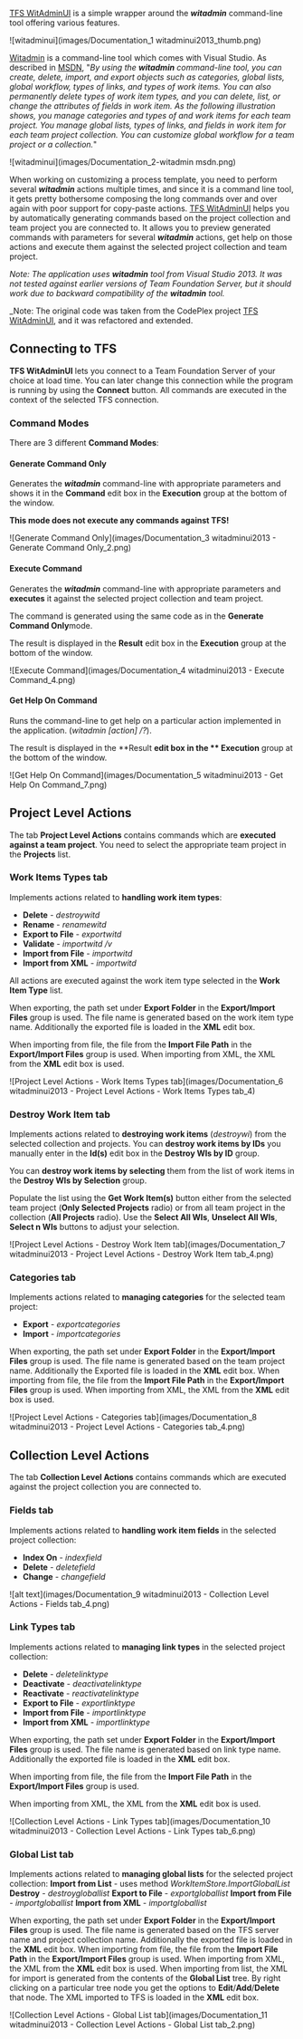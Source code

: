 [TFS WitAdminUI](https://github.com/aroje/WitAdminUI) is a simple wrapper around the **_witadmin_** command-line tool offering various features.

![witadminui](images/Documentation_1 witadminui2013_thumb.png)

[Witadmin](https://msdn.microsoft.com/en-us/library/dd236914.aspx") is a command-line tool which comes with Visual Studio. As described in [MSDN](https://msdn.microsoft.com/en-us/library/dd236914.aspx), "_By using the **_witadmin_** command-line tool, you can create, delete, import, and export objects such as categories, global lists, global workflow, types of links, and types of work items. You can also permanently delete types of work item types, and you can delete, list, or change the attributes of fields in work item. As the following illustration shows, you manage categories and types of and work items for each team project. You manage global lists, types of links, and fields in work item for each team project collection. You can customize global workflow for a team project or a collection._"

![witadminui](images/Documentation_2-witadmin msdn.png)

When working on customizing a process template, you need to perform several **_witadmin_** actions multiple times, and since it is a command line tool, it gets pretty bothersome composing the long commands over and over again with poor support for copy-paste actions. [TFS WitAdminUI](https://github.com/aroje/WitAdminUI) helps you by automatically generating commands based on the project collection and team project you are connected to. It allows you to preview generated commands with parameters for several **_witadmin_** actions, get help on those actions and execute them against the selected project collection and team project.

_Note: The application uses **_witadmin_** tool from Visual Studio 2013. It was not tested against earlier versions of Team Foundation Server, but it should work due to backward compatibility of the **_witadmin_**  tool._

_Note: The original code was taken from the CodePlex project [TFS WitAdminUI](http://witadminui.codeplex.com), and it was refactored and extended.

## Connecting to TFS

**TFS WitAdminUI** lets you connect to a Team Foundation Server of your choice at load time. You can later change this connection while the program is running by using the **Connect** button. All commands are executed in the context of the selected TFS connection.

### Command Modes

There are 3 different **Command Modes**:
	
#### **Generate Command Only**
	
Generates the **_witadmin_** command-line with appropriate parameters and shows it in the **Command** edit box in the **Execution** group at the bottom of the window.

**This mode does not execute any commands against TFS!**
	
![Generate Command Only](images/Documentation_3 witadminui2013 - Generate Command Only_2.png)

#### **Execute Command**
	
Generates the **_witadmin_** command-line with appropriate parameters and **executes** it against the selected project collection and team project.

The command is generated using the same code as in the **Generate Command Only**mode.

The result is displayed in the **Result** edit box in the **Execution** group at the bottom of the window.

![Execute Command](images/Documentation_4 witadminui2013 - Execute Command_4.png)

#### **Get Help On Command**
	
Runs the command-line to get help on a particular action implemented in the application. (_witadmin [action] /?_).

The result is displayed in the **Result **edit box in the **
Execution** group at the bottom of the window.

![Get Help On Command](images/Documentation_5 witadminui2013 - Get Help On Command_7.png)

## Project Level Actions
The tab **Project Level Actions** contains commands which are **executed against a team project**. You need to select the appropriate team project in the **Projects** list.

### **Work Items Types** tab

Implements actions related to **handling work item types**:

- **Delete** - _destroywitd_
- **Rename** - _renamewitd_
- **Export to File** - _exportwitd_
- **Validate** - _importwitd /v_
- **Import from File** - _importwitd_
- **Import from XML** - _importwitd_

All actions are executed against the work item type selected in the **Work Item Type** list.

When exporting, the path set under **Export Folder** in the **Export/Import Files** group is used. The file name is generated based on the work item type name. Additionally the exported file is loaded in the **XML** edit box.

When importing from file, the file from the **Import File Path** in the **Export/Import Files** group is used.
When importing from XML, the XML from the **XML** edit box is used.

![Project Level Actions - Work Items Types tab](images/Documentation_6 witadminui2013 - Project Level Actions - Work Items Types tab_4)

### **Destroy Work Item** tab

Implements actions related to **destroying work items** (_destroywi_) from the selected collection and projects.
You can **destroy work items by IDs** you manually enter in the **Id(s)** edit box in the **Destroy WIs by ID** group.

You can **destroy work items by selecting** them from the list of work items in the **Destroy WIs by Selection** group.

Populate the list using the **Get Work Item(s)** button either from the selected team project (**Only Selected Projects** radio) or from all team project in the collection (**All Projects** radio). Use the **Select All WIs**, **Unselect All WIs**, **Select n WIs** buttons to adjust your selection.


![Project Level Actions - Destroy Work Item tab](images/Documentation_7 witadminui2013 - Project Level Actions - Destroy Work Item tab_4.png)

### **Categories** tab

Implements actions related to **managing categories** for the selected team project:
- **Export** - _exportcategories_
- **Import** - _importcategories_

When exporting, the path set under **Export Folder** in the **Export/Import Files** group is used. The file name is generated based on the team project name. Additionally the Exported file is loaded in the **XML** edit box.
When importing from file, the file from the **Import File Path** in the **Export/Import Files** group is used.
When importing from XML, the XML from the **XML** edit box is used.

![Project Level Actions - Categories tab](images/Documentation_8 witadminui2013 - Project Level Actions - Categories tab_4.png)

## Collection Level Actions
The tab **Collection Level Actions** contains commands which are executed against the project collection you are connected to.

### **Fields** tab

Implements actions related to **handling work item fields** in the selected project collection:
- **Index On** - _indexfield_
- **Delete** - _deletefield_
- **Change** - _changefield_

![alt text](images/Documentation_9 witadminui2013 - Collection Level Actions - Fields tab_4.png)

### **Link Types** tab

Implements actions related to **managing link types** in the selected project collection:
- **Delete** - _deletelinktype_
- **Deactivate** - _deactivatelinktype_
- **Reactivate** - _reactivatelinktype_
- **Export to File** - _exportlinktype_
- **Import from File** - _importlinktype_
- **Import from XML** - _importlinktype_

When exporting, the path set under **Export Folder** in the **Export/Import Files** group is used. The file name is generated based on link type name. Additionally the exported file is loaded in the **XML** edit box.

When importing from file, the file from the **Import File Path** in the **Export/Import Files** group is used.

When importing from XML, the XML from the **XML** edit box is used.

![Collection Level Actions - Link Types tab](images/Documentation_10 witadminui2013 - Collection Level Actions - Link Types tab_6.png)

### **Global List** tab
Implements actions related to **managing global lists** for the selected project collection:
**Import from List** - uses method _WorkItemStore.ImportGlobalList_
**Destroy** - _destroygloballist_
**Export to File** - _exportgloballist_
**Import from File** - _importgloballist_
**Import from XML** - _importgloballist_

When exporting, the path set under **Export Folder** in the **Export/Import Files** group is used. The file name is generated based on the TFS server name and project collection name. Additionally the exported file is loaded in the **XML** edit box.
When importing from file, the file from the **Import File Path** in the **Export/Import Files** group is used.
When importing from XML, the XML from the **XML** edit box is used.
When importing from list, the XML for import is generated from the contents of the **Global List** tree.
By right clicking on a particular tree node you get the options to **Edit**/**Add**/**Delete** that node. The XML imported to TFS is loaded in the **XML** edit box.

![Collection Level Actions - Global List tab](images/Documentation_11 witadminui2013 - Collection Level Actions - Global List tab_2.png)
